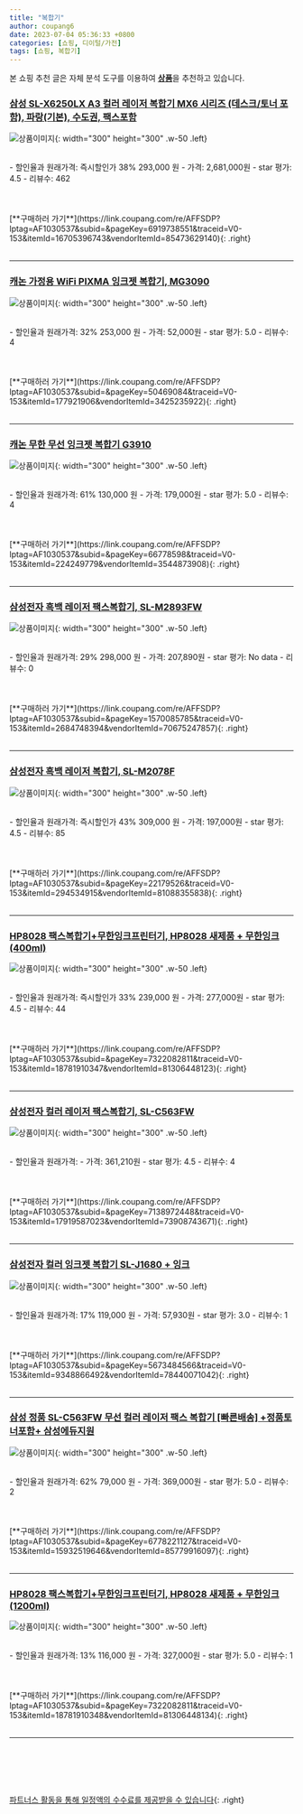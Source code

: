 ```yaml
---
title: "복합기"
author: coupang6
date: 2023-07-04 05:36:33 +0800
categories: [쇼핑, 디이털/가전]
tags: [쇼핑, 복합기]
---
```


본 쇼핑 추천 글은 자체 분석 도구를 이용하여 [**상품**](https://link.coupang.com/a/bao1ui)을 추천하고 있습니다.

### [삼성 SL-X6250LX A3 컬러 레이저 복합기 MX6 시리즈 (데스크/토너 포함), 파랑(기본), 수도권, 팩스포함](https://link.coupang.com/re/AFFSDP?lptag=AF1030537&subid=&pageKey=6919738551&traceid=V0-153&itemId=16705396743&vendorItemId=85473629140)

![상품이미지](https://thumbnail10.coupangcdn.com/thumbnails/remote/230x230ex/image/vendor_inventory/66b6/18791571815720ad958299dfa6b029f702aa946e2341109be75089bdc59d.jpg){: width="300" height="300" .w-50 .left}


<br>
- 할인율과 원래가격: 즉시할인가 38%  293,000   원
- 가격: 2,681,000원
- star 평가: 4.5
- 리뷰수: 462
<br>
<br>
<br>
<br>
[**구매하러 가기**](https://link.coupang.com/re/AFFSDP?lptag=AF1030537&subid=&pageKey=6919738551&traceid=V0-153&itemId=16705396743&vendorItemId=85473629140){: .right}
<br>
<br>

---

### [캐논 가정용 WiFi PIXMA 잉크젯 복합기, MG3090](https://link.coupang.com/re/AFFSDP?lptag=AF1030537&subid=&pageKey=50469084&traceid=V0-153&itemId=177921906&vendorItemId=3425235922)

![상품이미지](https://thumbnail6.coupangcdn.com/thumbnails/remote/230x230ex/image/retail/images/3053711082739598-9c956a18-74bd-49d0-a470-a4139e0416a4.jpg){: width="300" height="300" .w-50 .left}


<br>
- 할인율과 원래가격: 32%  253,000   원
- 가격: 52,000원
- star 평가: 5.0
- 리뷰수: 4
<br>
<br>
<br>
<br>
[**구매하러 가기**](https://link.coupang.com/re/AFFSDP?lptag=AF1030537&subid=&pageKey=50469084&traceid=V0-153&itemId=177921906&vendorItemId=3425235922){: .right}
<br>
<br>

---

### [캐논 무한 무선 잉크젯 복합기 G3910](https://link.coupang.com/re/AFFSDP?lptag=AF1030537&subid=&pageKey=66778598&traceid=V0-153&itemId=224249779&vendorItemId=3544873908)

![상품이미지](https://thumbnail6.coupangcdn.com/thumbnails/remote/230x230ex/image/retail/images/19083902683945-86f79c50-57d2-4898-97fe-8092afc2d46e.jpg){: width="300" height="300" .w-50 .left}


<br>
- 할인율과 원래가격: 61%  130,000   원
- 가격: 179,000원
- star 평가: 5.0
- 리뷰수: 4
<br>
<br>
<br>
<br>
[**구매하러 가기**](https://link.coupang.com/re/AFFSDP?lptag=AF1030537&subid=&pageKey=66778598&traceid=V0-153&itemId=224249779&vendorItemId=3544873908){: .right}
<br>
<br>

---

### [삼성전자 흑백 레이저 팩스복합기, SL-M2893FW](https://link.coupang.com/re/AFFSDP?lptag=AF1030537&subid=&pageKey=1570085785&traceid=V0-153&itemId=2684748394&vendorItemId=70675247857)

![상품이미지](https://thumbnail8.coupangcdn.com/thumbnails/remote/230x230ex/image/retail/images/2020/05/12/10/1/3c6559ad-f7f4-463f-a453-e994c8b931ee.jpg){: width="300" height="300" .w-50 .left}


<br>
- 할인율과 원래가격: 29%  298,000   원
- 가격: 207,890원
- star 평가: No data
- 리뷰수: 0
<br>
<br>
<br>
<br>
[**구매하러 가기**](https://link.coupang.com/re/AFFSDP?lptag=AF1030537&subid=&pageKey=1570085785&traceid=V0-153&itemId=2684748394&vendorItemId=70675247857){: .right}
<br>
<br>

---

### [삼성전자 흑백 레이저 복합기, SL-M2078F](https://link.coupang.com/re/AFFSDP?lptag=AF1030537&subid=&pageKey=22179526&traceid=V0-153&itemId=294534915&vendorItemId=81088355838)

![상품이미지](https://thumbnail10.coupangcdn.com/thumbnails/remote/230x230ex/image/vendor_inventory/8c47/40782938637111c5de5ae4efcd04dcd0f10fa59ab62badd4c79f4f41bf81.jpg){: width="300" height="300" .w-50 .left}


<br>
- 할인율과 원래가격: 즉시할인가 43%  309,000   원
- 가격: 197,000원
- star 평가: 4.5
- 리뷰수: 85
<br>
<br>
<br>
<br>
[**구매하러 가기**](https://link.coupang.com/re/AFFSDP?lptag=AF1030537&subid=&pageKey=22179526&traceid=V0-153&itemId=294534915&vendorItemId=81088355838){: .right}
<br>
<br>

---

### [HP8028 팩스복합기+무한잉크프린터기, HP8028 새제품 + 무한잉크(400ml)](https://link.coupang.com/re/AFFSDP?lptag=AF1030537&subid=&pageKey=7322082811&traceid=V0-153&itemId=18781910347&vendorItemId=81306448123)

![상품이미지](https://thumbnail6.coupangcdn.com/thumbnails/remote/230x230ex/image/vendor_inventory/1c28/0a8101f136332991e8f537e0c6a8437c56f60101a8b9a19c4a72a7e18e80.jpg){: width="300" height="300" .w-50 .left}


<br>
- 할인율과 원래가격: 즉시할인가 33%  239,000   원
- 가격: 277,000원
- star 평가: 4.5
- 리뷰수: 44
<br>
<br>
<br>
<br>
[**구매하러 가기**](https://link.coupang.com/re/AFFSDP?lptag=AF1030537&subid=&pageKey=7322082811&traceid=V0-153&itemId=18781910347&vendorItemId=81306448123){: .right}
<br>
<br>

---

### [삼성전자 컬러 레이저 팩스복합기, SL-C563FW](https://link.coupang.com/re/AFFSDP?lptag=AF1030537&subid=&pageKey=7138972448&traceid=V0-153&itemId=17919587023&vendorItemId=73908743671)

![상품이미지](https://thumbnail8.coupangcdn.com/thumbnails/remote/230x230ex/image/vendor_inventory/b6cc/8a79320c619a0fe3b3587df65dde8f8601e814824dd5c43d5ba0c7def783.jpg){: width="300" height="300" .w-50 .left}


<br>
- 할인율과 원래가격: 
- 가격: 361,210원
- star 평가: 4.5
- 리뷰수: 4
<br>
<br>
<br>
<br>
[**구매하러 가기**](https://link.coupang.com/re/AFFSDP?lptag=AF1030537&subid=&pageKey=7138972448&traceid=V0-153&itemId=17919587023&vendorItemId=73908743671){: .right}
<br>
<br>

---

### [삼성전자 컬러 잉크젯 복합기 SL-J1680 + 잉크](https://link.coupang.com/re/AFFSDP?lptag=AF1030537&subid=&pageKey=5673484566&traceid=V0-153&itemId=9348866492&vendorItemId=78440071042)

![상품이미지](https://thumbnail7.coupangcdn.com/thumbnails/remote/230x230ex/image/vendor_inventory/e68f/055ce708482a019b94d8c0a4c4688a193a772cd7d0fcfe9097aaac555904.jpg){: width="300" height="300" .w-50 .left}


<br>
- 할인율과 원래가격: 17%  119,000   원
- 가격: 57,930원
- star 평가: 3.0
- 리뷰수: 1
<br>
<br>
<br>
<br>
[**구매하러 가기**](https://link.coupang.com/re/AFFSDP?lptag=AF1030537&subid=&pageKey=5673484566&traceid=V0-153&itemId=9348866492&vendorItemId=78440071042){: .right}
<br>
<br>

---

### [삼성 정품 SL-C563FW 무선 컬러 레이저 팩스 복합기 [빠른배송] +정품토너포함+ 삼성에듀지원](https://link.coupang.com/re/AFFSDP?lptag=AF1030537&subid=&pageKey=6778221127&traceid=V0-153&itemId=15932519646&vendorItemId=85779916097)

![상품이미지](https://thumbnail7.coupangcdn.com/thumbnails/remote/230x230ex/image/vendor_inventory/683a/4dd8d4d28b0fc362c2f23f72a81f2d8084e2c0d6977661be6dc8950c917f.jpg){: width="300" height="300" .w-50 .left}


<br>
- 할인율과 원래가격: 62%  79,000   원
- 가격: 369,000원
- star 평가: 5.0
- 리뷰수: 2
<br>
<br>
<br>
<br>
[**구매하러 가기**](https://link.coupang.com/re/AFFSDP?lptag=AF1030537&subid=&pageKey=6778221127&traceid=V0-153&itemId=15932519646&vendorItemId=85779916097){: .right}
<br>
<br>

---

### [HP8028 팩스복합기+무한잉크프린터기, HP8028 새제품 + 무한잉크(1200ml)](https://link.coupang.com/re/AFFSDP?lptag=AF1030537&subid=&pageKey=7322082811&traceid=V0-153&itemId=18781910348&vendorItemId=81306448134)

![상품이미지](https://thumbnail6.coupangcdn.com/thumbnails/remote/230x230ex/image/vendor_inventory/1c28/0a8101f136332991e8f537e0c6a8437c56f60101a8b9a19c4a72a7e18e80.jpg){: width="300" height="300" .w-50 .left}


<br>
- 할인율과 원래가격: 13%  116,000   원
- 가격: 327,000원
- star 평가: 5.0
- 리뷰수: 1
<br>
<br>
<br>
<br>
[**구매하러 가기**](https://link.coupang.com/re/AFFSDP?lptag=AF1030537&subid=&pageKey=7322082811&traceid=V0-153&itemId=18781910348&vendorItemId=81306448134){: .right}
<br>
<br>

---
<br><br><br><br><br> [파트너스 활동을 통해 일정액의 수수료를 제공받을 수 있습니다](https://link.coupang.com/a/bao1ui){: .right}